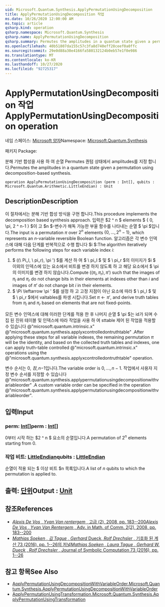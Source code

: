 ```yaml
---
uid: Microsoft.Quantum.Synthesis.ApplyPermutationUsingDecomposition
title: ApplyPermutationUsingDecomposition 작업
ms.date: 10/26/2020 12:00:00 AM
ms.topic: article
qsharp.kind: operation
qsharp.namespace: Microsoft.Quantum.Synthesis
qsharp.name: ApplyPermutationUsingDecomposition
qsharp.summary: Permutes the amplitudes in a quantum state given a permutation using decomposition-based synthesis.
ms.openlocfilehash: 40b51807da155c57c3fa8d740eff28ceef0a0ffc
ms.sourcegitcommit: 29e0d88a30e4166fa580132124b0eb57e1f0e986
ms.translationtype: MT
ms.contentlocale: ko-KR
ms.lasthandoff: 10/27/2020
ms.locfileid: "92725317"
---
```

# <a name="applypermutationusingdecomposition-operation"></a><span data-ttu-id="80b31-102">ApplyPermutationUsingDecomposition 작업</span><span class="sxs-lookup"><span data-stu-id="80b31-102">ApplyPermutationUsingDecomposition operation</span></span>

<span data-ttu-id="80b31-103">네임 스페이스: [Microsoft 양자](xref:Microsoft.Quantum.Synthesis)</span><span class="sxs-lookup"><span data-stu-id="80b31-103">Namespace: [Microsoft.Quantum.Synthesis](xref:Microsoft.Quantum.Synthesis)</span></span>

<span data-ttu-id="80b31-104">패키지 [](https://nuget.org/packages/)</span><span class="sxs-lookup"><span data-stu-id="80b31-104">Package: [](https://nuget.org/packages/)</span></span>


<span data-ttu-id="80b31-105">분해 기반 합성을 사용 하 여 순열 Permutes 퀀텀 상태에서 amplitudes를 지정 합니다.</span><span class="sxs-lookup"><span data-stu-id="80b31-105">Permutes the amplitudes in a quantum state given a permutation using decomposition-based synthesis.</span></span>

```qsharp
operation ApplyPermutationUsingDecomposition (perm : Int[], qubits : Microsoft.Quantum.Arithmetic.LittleEndian) : Unit
```


## <a name="description"></a><span data-ttu-id="80b31-106">Description</span><span class="sxs-lookup"><span data-stu-id="80b31-106">Description</span></span>

<span data-ttu-id="80b31-107">이 절차에서는 분해 기반 합성 방식을 구현 합니다.</span><span class="sxs-lookup"><span data-stu-id="80b31-107">This procedure implements the decomposition based synthesis approach.</span></span>  <span data-ttu-id="80b31-108">입력은 $2 ^ n $ elements $ \{ 0, \pi, 2 ^ n-1 \} $이 고 $n $-변수가 해독 가능한 부울 함수를 나타내는 순열 $ \pi $입니다.</span><span class="sxs-lookup"><span data-stu-id="80b31-108">The input is a permutation $\pi$ over $2^n$ elements $\{0, \dots, 2^n-1\}$, which represents an $n$-variable reversible Boolean function.</span></span>
<span data-ttu-id="80b31-109">알고리즘은 각 변수 인덱스에 대해 다음 단계를 반복적으로 수행 합니다 $i $:</span><span class="sxs-lookup"><span data-stu-id="80b31-109">The algorithm iteratively performs the following steps for each variable index $i$:</span></span>

1. <span data-ttu-id="80b31-110">$ ((\ Pi_l, \ pi_r), \pi ') $를 계산 하 여 $ \ pi_l $ 및 $ \ pi_r $의 이미지가 $i $ 이외의 인덱스에 있는 요소에서 비트를 변경 하지 않도록 하 고 해당 요소에서 $ \pi의 이미지를 변경 하지 않습니다.</span><span class="sxs-lookup"><span data-stu-id="80b31-110">Compute $((\pi_l, \pi_r), \pi')$ such that the images of $\pi_l$ and $\pi_r$ do not change bits in their elements at indexes other than $i$ and images of $\pi'$ do not change bit $i$ in their elements.</span></span>
2. <span data-ttu-id="80b31-111">$ \Pi \leftarrow \pi ' $를 설정 하 고 고정 지점이 아닌 요소에 따라 $ \ pi_l $ 및 $ \ pi_r $에서 valtables를 파생 시킵니다.</span><span class="sxs-lookup"><span data-stu-id="80b31-111">Set $\pi \leftarrow \pi'$, and derive truth tables from $\pi_l$ and $\pi_r$ based on elements that are not fixed-points.</span></span>

<span data-ttu-id="80b31-112">모든 변수 인덱스에 대해 이러한 단계를 적용 한 후 나머지 순열 $ \pi $는 id가 되며 수집 된 진위 테이블 및 인덱스에 따라 작업을 사용 하 여 sttable 제어 된 작업을 적용할 수 있습니다 @"microsoft.quantum.intrinsic.x" @"microsoft.quantum.synthesis.applyxcontrolledontruthtable" .</span><span class="sxs-lookup"><span data-stu-id="80b31-112">After applying these steps for all variable indexes, the remaining permutation $\pi$ will be the identity, and based on the collected truth tables and indexes, one can apply truth-table controlled @"microsoft.quantum.intrinsic.x" operations using the @"microsoft.quantum.synthesis.applyxcontrolledontruthtable" operation.</span></span>

<span data-ttu-id="80b31-113">변수 순서는 $0, \ 점, n-$1입니다.</span><span class="sxs-lookup"><span data-stu-id="80b31-113">The variable order is $0, \dots, n - 1$.</span></span>  <span data-ttu-id="80b31-114">작업에서 사용자 지정 변수 순서를 지정할 수 있습니다 @"microsoft.quantum.synthesis.applypermutationusingdecompositionwithvariableorder" .</span><span class="sxs-lookup"><span data-stu-id="80b31-114">A custom variable order can be specified in the operation @"microsoft.quantum.synthesis.applypermutationusingdecompositionwithvariableorder".</span></span>

## <a name="input"></a><span data-ttu-id="80b31-115">입력</span><span class="sxs-lookup"><span data-stu-id="80b31-115">Input</span></span>

### <a name="perm--int"></a><span data-ttu-id="80b31-116">perm: [Int](xref:microsoft.quantum.lang-ref.int)[]</span><span class="sxs-lookup"><span data-stu-id="80b31-116">perm : [Int](xref:microsoft.quantum.lang-ref.int)[]</span></span>

<span data-ttu-id="80b31-117">0부터 시작 하는 $2 ^ n $ 요소의 순열입니다.</span><span class="sxs-lookup"><span data-stu-id="80b31-117">A permutation of $2^n$ elements starting from 0.</span></span>


### <a name="qubits--littleendian"></a><span data-ttu-id="80b31-118">작업 비트: [LittleEndian](xref:Microsoft.Quantum.Arithmetic.LittleEndian)</span><span class="sxs-lookup"><span data-stu-id="80b31-118">qubits : [LittleEndian](xref:Microsoft.Quantum.Arithmetic.LittleEndian)</span></span>

<span data-ttu-id="80b31-119">순열이 적용 되는 $ 이상 비트 $n 목록입니다.</span><span class="sxs-lookup"><span data-stu-id="80b31-119">A list of $n$ qubits to which the permutation is applied to.</span></span>



## <a name="output--unit"></a><span data-ttu-id="80b31-120">출력: [단위](xref:microsoft.quantum.lang-ref.unit)</span><span class="sxs-lookup"><span data-stu-id="80b31-120">Output : [Unit](xref:microsoft.quantum.lang-ref.unit)</span></span>



## <a name="references"></a><span data-ttu-id="80b31-121">참조</span><span class="sxs-lookup"><span data-stu-id="80b31-121">References</span></span>

- [<span data-ttu-id="80b31-122">*Alexis De Vos* , *Yvan Van rentergem* , 고급 (2), 2008, pp. 183--200</span><span class="sxs-lookup"><span data-stu-id="80b31-122">*Alexis De Vos* , *Yvan Van Rentergem* , Adv. in Math. of Comm. 2(2), 2008, pp. 183--200</span></span>](http://www.aimsciences.org/article/doi/10.3934/amc.2008.2.183)
- [<span data-ttu-id="80b31-123">*Mathias Soeken* , *김 Tague* , *Gerhard* Dueck, *Rolf Drechsler* , 기호화 된 계산 73 (2016), pp. 1--26의 저널</span><span class="sxs-lookup"><span data-stu-id="80b31-123">*Mathias Soeken* , *Laura Tague* , *Gerhard W. Dueck* , *Rolf Drechsler* , Journal of Symbolic Computation 73 (2016), pp. 1--26</span></span>](https://www.sciencedirect.com/science/article/pii/S0747717115000188?via%3Dihub)

## <a name="see-also"></a><span data-ttu-id="80b31-124">참고 항목</span><span class="sxs-lookup"><span data-stu-id="80b31-124">See Also</span></span>

- [<span data-ttu-id="80b31-125">ApplyPermutationUsingDecompositionWithVariableOrder.</span><span class="sxs-lookup"><span data-stu-id="80b31-125">Microsoft.Quantum.Synthesis.ApplyPermutationUsingDecompositionWithVariableOrder</span></span>](xref:Microsoft.Quantum.Synthesis.ApplyPermutationUsingDecompositionWithVariableOrder)
- [<span data-ttu-id="80b31-126">ApplyPermutationUsingTransformation.</span><span class="sxs-lookup"><span data-stu-id="80b31-126">Microsoft.Quantum.Synthesis.ApplyPermutationUsingTransformation</span></span>](xref:Microsoft.Quantum.Synthesis.ApplyPermutationUsingTransformation)